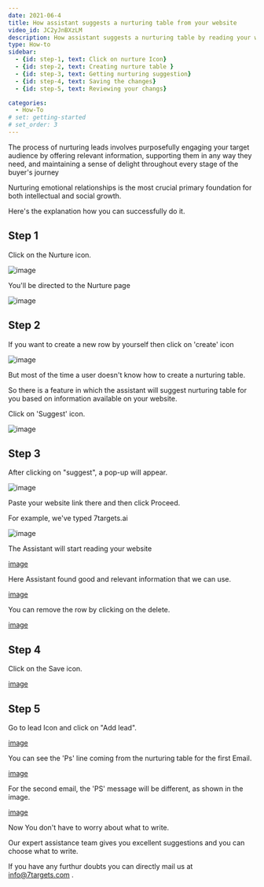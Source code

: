 ```yaml
---
date: 2021-06-4
title: How assistant suggests a nurturing table from your website
video_id: JC2yJnBXzLM
description: How assistant suggests a nurturing table by reading your website.
type: How-to
sidebar:
  - {id: step-1, text: Click on nurture Icon}
  - {id: step-2, text: Creating nurture table }
  - {id: step-3, text: Getting nurturing suggestion}
  - {id: step-4, text: Saving the changes}
  - {id: step-5, text: Reviewing your changs}

categories:
  - How-To
# set: getting-started
# set_order: 3
---
```


The process of nurturing leads involves purposefully engaging your target audience by offering relevant information, supporting them in any way they need, and maintaining a sense of delight throughout every stage of the buyer's journey

Nurturing emotional relationships is the most crucial primary foundation for both intellectual and social growth.


Here's the explanation how you can successfully do it.


## Step 1
Click on the Nurture icon. 

![image](../../images/Nurturing-1.png)

You'll be directed to the Nurture page

![image](../../images/Nurturing-2.png)

## Step 2
If you want to create a new row by yourself then click on 'create' icon

![image](../../images/Nurturing-3.png)

But most of the time a user doesn't know how to create a nurturing table. 

So there is a feature in which the assistant will suggest nurturing table for you based on information available on your website.

Click on 'Suggest' icon.

![image](../../images/Nurturing-4.png)



## Step 3

After clicking on "suggest", a pop-up will appear.

![image](../../images/Nurturing-5.png)

Paste your website link there and then click Proceed. 

For example, we've typed  7targets.ai 

![image](../../images/Nurturing-6.png)

The Assistant will start reading your website 

[image](../../images/Nurturing-7.png)

Here Assistant found good and relevant information that we can use.

[image](../../images/Nurturing-8.png)

You can remove the row by clicking on the delete.

[image](../../images/Nurturing-9.png)


## Step 4

Click on the Save icon.

[image](../../images/Nurturing-10.png)

## Step 5

Go to lead Icon and click on "Add lead".

[image](../../images/Nurturing-11.png)


You can see the 'Ps' line coming from the nurturing table for the first Email.

[image](../../images/Nurturing-12.png)


For the second email, the 'PS' message will be different, as shown in the image.

[image](../../images/Nurturing-13.png)

Now You don't have to worry about what to write.

Our expert assistance team gives you excellent suggestions and you can choose what to write.

If you have any furthur doubts you can directly mail us at info@7targets.com .
